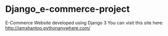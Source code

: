 # Django_e-commerce-project
E-Commerce Website developed using Django 3
You can visit this site here: http://iamshantoo.pythonanywhere.com/
